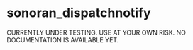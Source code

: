 # sonoran_dispatchnotify

CURRENTLY UNDER TESTING. USE AT YOUR OWN RISK. NO DOCUMENTATION IS AVAILABLE YET.